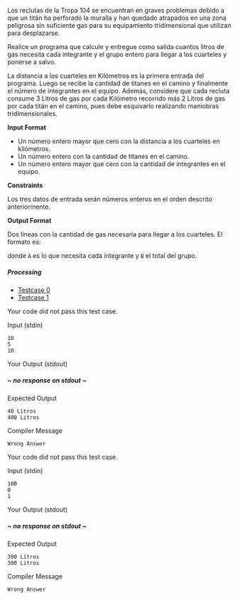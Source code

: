 Los reclutas de la Tropa 104 se encuentran en graves problemas debido a que un titán ha perforado la muralla y han quedado atrapados en una zona peligrosa sin suficiente gas para su equipamiento tridimensional que utilizan para desplazarse.

Realice un programa que calcule y entregue como salida cuantos litros de gas necesita cada integrante y el grupo entero para llegar a los cuarteles y ponerse a salvo.

La distancia a los cuarteles en Kilómetros es la primera entrada del programa. Luego se recibe la cantidad de titanes en el camino y finalmente el número de integrantes en el equipo. Además, considere que cada recluta consume 3 Litros de gas por cada Kilómetro recorrido más 2 Litros de gas por cada titán en el camino, pues debe esquivarlo realizando maniobras tridimensionales.

**Input Format**

-   Un número entero mayor que cero con la distancia a los cuarteles en kilómetros.
-   Un número entero con la cantidad de titanes en el camino.
-   Un número entero mayor que cero con la cantidad de integrantes en el equipo.

**Constraints**

Los tres datos de entrada serán números enteros en el orden descrito anteriormente.

**Output Format**

Dos líneas con la cantidad de gas necesaria para llegar a los cuarteles. El formato es:

donde `A` es lo que necesita cada integrante y `B` el total del grupo.

##### Processing

-   [Testcase 0](chrome-extension://pcmpcfapbekmbjjkdalcgopdkipoggdi/#testcase1)
-   [Testcase 1](chrome-extension://pcmpcfapbekmbjjkdalcgopdkipoggdi/#testcase2)

Your code did not pass this test case.

Input (stdin)

```
10
5
10
```

Your Output (stdout)

##### ~ no response on stdout ~

Expected Output

```
40 Litros
400 Litros
```

Compiler Message

```
Wrong Answer
```

Your code did not pass this test case.

Input (stdin)

```
100
0
1
```

Your Output (stdout)

##### ~ no response on stdout ~

Expected Output

```
300 Litros
300 Litros
```

Compiler Message

```
Wrong Answer
```
